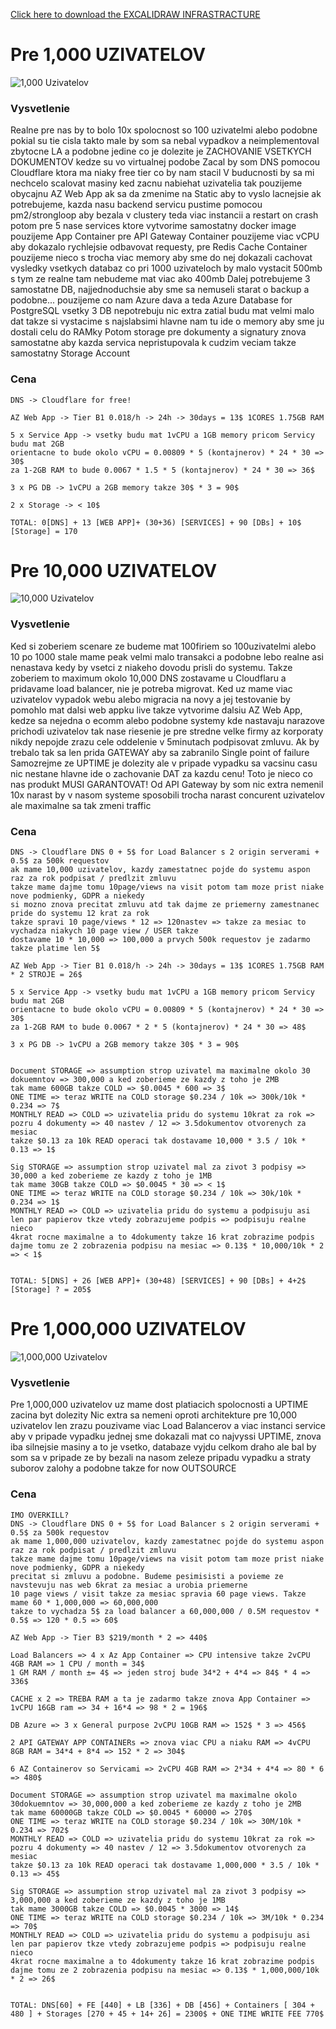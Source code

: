 <a href="./pv293.excalidraw" download>Click here to download the EXCALIDRAW INFRASTRACTURE</a>

# Pre 1,000 UZIVATELOV

![1,000 Uzivatelov](./1k.png)
### Vysvetlenie
Realne pre nas by to bolo 10x spolocnost so 100 uzivatelmi alebo podobne pokial
su tie cisla takto male by som sa nebal vypadkov a neimplementoval zbytocne LA a podobne
jedine co je dolezite je ZACHOVANIE VSETKYCH DOKUMENTOV kedze su vo virtualnej podobe
Zacal by som DNS pomocou Cloudflare ktora ma niaky free tier co by nam stacil
V buducnosti by sa mi nechcelo scalovat masiny ked zacnu nabiehat uzivatelia tak pouzijeme
obycajnu AZ Web App ak sa da zmenime na Static aby to vyslo lacnejsie ak potrebujeme,
kazda nasu backend servicu pustime pomocou pm2/strongloop aby bezala v clustery teda viac instancii a restart on crash
potom pre 5 nase services ktore vytvorime samostatny docker image pouzijeme App Container
pre API Gateway Container pouzijeme viac vCPU aby dokazalo rychlejsie odbavovat requesty,
pre Redis Cache Container pouzijeme nieco s trocha viac memory aby sme do nej dokazali cachovat vysledky
vsetkych databaz co pri 1000 uzivateloch by malo vystacit 500mb s tym ze realne tam nebudeme mat viac ako 400mb
Dalej potrebujeme 3 samostatne DB, najjednoduchsie aby sme sa nemuseli starat o backup
a podobne... pouzijeme co nam Azure dava a teda Azure Database for PostgreSQL vsetky 3 DB nepotrebuju nic extra
zatial budu mat velmi malo dat takze si vystacime s najslabsimi hlavne nam tu ide o memory aby sme ju dostali celu do RAMky
Potom storage pre dokumenty a signatury znova samostatne aby kazda servica nepristupovala k cudzim veciam takze
samostatny Storage Account

### Cena
    DNS -> Cloudflare for free!

    AZ Web App -> Tier B1 0.018/h -> 24h -> 30days = 13$ 1CORES 1.75GB RAM

    5 x Service App -> vsetky budu mat 1vCPU a 1GB memory pricom Servicy budu mat 2GB
    orientacne to bude okolo vCPU = 0.00809 * 5 (kontajnerov) * 24 * 30 => 30$
    za 1-2GB RAM to bude 0.0067 * 1.5 * 5 (kontajnerov) * 24 * 30 => 36$

    3 x PG DB -> 1vCPU a 2GB memory takze 30$ * 3 = 90$

    2 x Storage -> < 10$

    TOTAL: 0[DNS] + 13 [WEB APP]+ (30+36) [SERVICES] + 90 [DBs] + 10$ [Storage] = 170


# Pre 10,000 UZIVATELOV

![10,000 Uzivatelov](./10k.png)
### Vysvetlenie
Ked si zoberiem scenare ze budeme mat 100firiem so 100uzivatelmi alebo 10 po 1000 stale mame peak velmi malo transakci
a podobne lebo realne asi nenastava kedy by vsetci z niakeho dovodu prisli do systemu. Takze zoberiem to maximum okolo 10,000
DNS zostavame u Cloudflaru a pridavame load balancer, nie je potreba migrovat. Ked uz mame viac uzivatelov vypadok webu alebo
migracia na novy a jej testovanie by pomohlo mat dalsi web appku live takze vytvorime dalsiu AZ Web App, kedze sa nejedna o 
ecomm alebo podobne systemy kde nastavaju narazove prichodi uzivatelov tak nase riesenie je pre stredne velke firmy az korporaty
nikdy nepojde zrazu cele oddelenie v 5minutach podpisovat zmluvu. Ak by trebalo tak sa len prida GATEWAY aby sa zabranilo Single point of failure
Samozrejme ze UPTIME je dolezity ale v pripade vypadku sa vacsinu casu nic nestane hlavne ide o zachovanie DAT za kazdu cenu! Toto je 
nieco co nas produkt MUSI GARANTOVAT! Od API Gateway by som nic extra nemenil 10x narast by v nasom systeme sposobili trocha narast concurent uzivatelov
ale maximalne sa tak zmeni traffic

### Cena
    DNS -> Cloudflare DNS 0 + 5$ for Load Balancer s 2 origin serverami + 0.5$ za 500k requestov
    ak mame 10,000 uzivatelov, kazdy zamestatnec pojde do systemu aspon raz za rok podpisat / predlzit zmluvu
    takze mame dajme tomu 10page/views na visit potom tam moze prist niake nove podmienky, GDPR a niekedy
    si mozno znova precitat zmluvu atd tak dajme ze priemerny zamestnanec pride do systemu 12 krat za rok
    takze spravi 10 page/views * 12 => 120nastev => takze za mesiac to vychadza niakych 10 page view / USER takze
    dostavame 10 * 10,000 => 100,000 a prvych 500k requestov je zadarmo takze platime len 5$

    AZ Web App -> Tier B1 0.018/h -> 24h -> 30days = 13$ 1CORES 1.75GB RAM * 2 STROJE = 26$
    
    5 x Service App -> vsetky budu mat 1vCPU a 1GB memory pricom Servicy budu mat 2GB
    orientacne to bude okolo vCPU = 0.00809 * 5 (kontajnerov) * 24 * 30 => 30$
    za 1-2GB RAM to bude 0.0067 * 2 * 5 (kontajnerov) * 24 * 30 => 48$
    
    3 x PG DB -> 1vCPU a 2GB memory takze 30$ * 3 = 90$
  
    
    Document STORAGE => assumption strop uzivatel ma maximalne okolo 30 dokuemntov => 300,000 a ked zoberieme ze kazdy z toho je 2MB
    tak mame 600GB takze COLD => $0.0045 * 600 => 3$
    ONE TIME => teraz WRITE na COLD storage $0.234 / 10k => 300k/10k * 0.234 => 7$ 
    MONTHLY READ => COLD => uzivatelia pridu do systemu 10krat za rok => pozru 4 dokumenty => 40 nastev / 12 => 3.5dokumentov otvorenych za mesiac
    takze $0.13 za 10k READ operaci tak dostavame 10,000 * 3.5 / 10k * 0.13 => 1$
    
    Sig STORAGE => assumption strop uzivatel mal za zivot 3 podpisy => 30,000 a ked zoberieme ze kazdy z toho je 1MB
    tak mame 30GB takze COLD => $0.0045 * 30 => < 1$
    ONE TIME => teraz WRITE na COLD storage $0.234 / 10k => 30k/10k * 0.234 => 1$ 
    MONTHLY READ => COLD => uzivatelia pridu do systemu a podpisuju asi len par papierov tkze vtedy zobrazujeme podpis => podpisuju realne nieco
    4krat rocne maximalne a to 4dokumenty takze 16 krat zobrazime podpis dajme tomu ze 2 zobrazenia podpisu na mesiac => 0.13$ * 10,000/10k * 2 => < 1$


    TOTAL: 5[DNS] + 26 [WEB APP]+ (30+48) [SERVICES] + 90 [DBs] + 4+2$ [Storage] ? = 205$



# Pre 1,000,000 UZIVATELOV

![1,000,000 Uzivatelov](./1M.png)
### Vysvetlenie
Pre 1,000,000 uzivatelov uz mame dost platiacich spolocnosti a UPTIME zacina byt dolezity
Nic extra sa nemeni oproti architekture pre 10,000 uzivatelov len zrazu pouzivame viac Load Balancerov a viac
instanci service aby v pripade vypadku jednej sme dokazali mat co najvyssi UPTIME, znova iba silnejsie masiny a to je vsetko,
databaze vyjdu celkom draho ale bal by som sa v pripade ze by bezali na nasom zeleze pripadu vypadku a straty suborov zalohy a podobne
takze for now OUTSOURCE

### Cena
    IMO OVERKILL?
    DNS -> Cloudflare DNS 0 + 5$ for Load Balancer s 2 origin serverami + 0.5$ za 500k requestov
    ak mame 1,000,000 uzivatelov, kazdy zamestatnec pojde do systemu aspon raz za rok podpisat / predlzit zmluvu
    takze mame dajme tomu 10page/views na visit potom tam moze prist niake nove podmienky, GDPR a niekedy
    precitat si zmluvu a podobne. Budeme pesimisisti a povieme ze navstevuju nas web 6krat za mesiac a urobia priemerne
    10 page views / visit takze za mesiac spravia 60 page views. Takze mame 60 * 1,000,000 => 60,000,000 
    takze to vychadza 5$ za load balancer a 60,000,000 / 0.5M requestov * 0.5$ => 120 * 0.5 => 60$

    AZ Web App -> Tier B3 $219/month * 2 => 440$
    
    Load Balancers => 4 x Az App Container => CPU intensive takze 2vCPU 4GB RAM => 1 CPU / month = 34$
    1 GM RAM / month ±= 4$ => jeden stroj bude 34*2 + 4*4 => 84$ * 4 => 336$

    CACHE x 2 => TREBA RAM a ta je zadarmo takze znova App Container => 1vCPU 16GB ram => 34 + 16*4 => 98 * 2 = 196$

    DB Azure => 3 x General purpose 2vCPU 10GB RAM => 152$ * 3 => 456$

    2 API GATEWAY APP CONTAINERs => znova viac CPU a niaku RAM => 4vCPU 8GB RAM = 34*4 + 8*4 => 152 * 2 => 304$

    6 AZ Containerov so Servicami => 2vCPU 4GB RAM => 2*34 + 4*4 => 80 * 6 => 480$
    
    Document STORAGE => assumption strop uzivatel ma maximalne okolo 30dokuemntov => 30,000,000 a ked zoberieme ze kazdy z toho je 2MB
    tak mame 60000GB takze COLD => $0.0045 * 60000 => 270$
    ONE TIME => teraz WRITE na COLD storage $0.234 / 10k => 30M/10k * 0.234 => 702$ 
    MONTHLY READ => COLD => uzivatelia pridu do systemu 10krat za rok => pozru 4 dokumenty => 40 nastev / 12 => 3.5dokumentov otvorenych za mesiac
    takze $0.13 za 10k READ operaci tak dostavame 1,000,000 * 3.5 / 10k * 0.13 => 45$
    
    Sig STORAGE => assumption strop uzivatel mal za zivot 3 podpisy => 3,000,000 a ked zoberieme ze kazdy z toho je 1MB
    tak mame 3000GB takze COLD => $0.0045 * 3000 => 14$
    ONE TIME => teraz WRITE na COLD storage $0.234 / 10k => 3M/10k * 0.234 => 70$ 
    MONTHLY READ => COLD => uzivatelia pridu do systemu a podpisuju asi len par papierov tkze vtedy zobrazujeme podpis => podpisuju realne nieco
    4krat rocne maximalne a to 4dokumenty takze 16 krat zobrazime podpis dajme tomu ze 2 zobrazenia podpisu na mesiac => 0.13$ * 1,000,000/10k * 2 => 26$
    

    TOTAL: DNS[60] + FE [440] + LB [336] + DB [456] + Containers [ 304 + 480 ] + Storages [270 + 45 + 14+ 26] = 2300$ + ONE TIME WRITE FEE 770$
